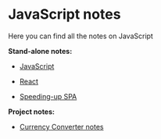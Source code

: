 # JavaScript notes

Here you can find all the notes on JavaScript

**Stand-alone notes:**

- [JavaScript](javascript.md)

- [React](react.md)

- [Speeding-up SPA](speeding-up-spa.md)

**Project notes:**
- [Currency Converter notes](currency-converter/currency-converter.md)
